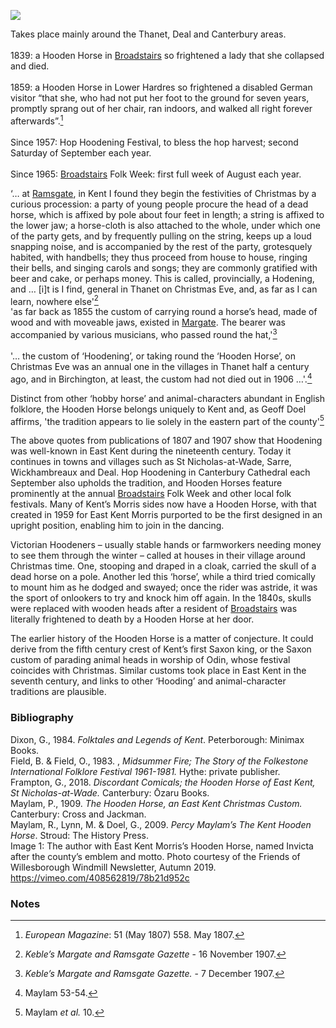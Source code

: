 <a href="https://dev.visual-essays.app"><img src="https://dev-visual-essays.netlify.app/images/ve-button.png"></a>
<param ve-config title="The Hooden Horse: an East Kent tradition" author="Jacqui Stamp" layout="vtl" 
banner="/images/banners/19c.jpg" description="This visual essay by Jacqui Stamp discusses the mythical but nonetheless enduring folk tradition of the Hooden Horse in Kent from the early 19th century to today.">

<param ve-entity eid="Q618045" aliases="Margate">
<param ve-entity eid="Q736439" aliases="Ramsgate">
<param ve-entity eid="Q922739" aliases="Broadstairs">
<param ve-entity eid="Q29303" aliases="Canterbury">
<param ve-entity eid="Q5458845" aliases="Flete">


<!--Basemap centred on Cantebury-->
<param ve-map center="Q29303" zoom="10">

<!-- Historical map layers -->
<param ve-map-layer active allmaps allmaps-id="d93beb8a7cb608af" title="Kent Ordnance Survey 1860">


<!--#-->

Takes place mainly around the Thanet, Deal and Canterbury areas.   
<br>
1839: a Hooden Horse in [Broadstairs](/dickens/broadstairs-19th-century) so frightened a lady that she collapsed and died.  
<br>
1859: a Hooden Horse in Lower Hardres so frightened a disabled German visitor “that she, who had not put her foot to the ground for seven years, promptly sprang out of her chair, ran indoors, and walked all right forever afterwards”.[^ref1]   
<br>
Since 1957: Hop Hoodening Festival, to bless the hop harvest; second Saturday of September each year.    
<br>
Since 1965: [Broadstairs](/dickens/broadstairs-19th-century) Folk Week: first full week of August each year.  
<param ve-image url="https://upload.wikimedia.org/wikipedia/commons/c/c0/Hooden_Horses_at_the_Clock_Tower_%28geograph_5502334%29.jpg" label="Hooden Horses at the Clock Tower, Broadstairs" attribution="Des Blenkinsopp">
<param ve-image url="https://upload.wikimedia.org/wikipedia/commons/0/04/Broadstairs_Folk_Week_2018_FDBY6092_%2843372181465%29.jpg" lable="Hooden Horses, Broadstairs Folk Week, 2018" attribution="Funk Dooby from Kent, UK, CC BY-SA 2.0, via Wikimedia Commons">
<!--Basemap centred on Flete to pickup NE Kent coastline-->
<param ve-map center="Q5458845" zoom="10">

‘… at [Ramsgate](/dickens/19c-ramsgate), in Kent I found they begin the festivities of Christmas by a curious procession: a party of young people procure the head of a dead horse, which is affixed by pole about four feet in length; a string is affixed to the lower jaw; a horse-cloth is also attached to the whole, under which one of the party gets, and by frequently pulling on the string, keeps up a loud snapping noise, and is accompanied by the rest of the party, grotesquely habited, with handbells; they thus proceed from house to house, ringing their bells, and singing carols and songs; they are commonly gratified with beer and cake, or perhaps money. This is called, provincially, a Hodening, and … [i]t is I find, general in Thanet on Christmas Eve, and, as far as I can learn, nowhere else'[^ref2]
<br>
'as far back as 1855 the custom of carrying round a horse’s head, made of wood and with moveable jaws, existed in [Margate](/dickens/19c-margate). The bearer was accompanied by various musicians, who passed round the hat,'[^ref3]   
<br>
'… the custom of ‘Hoodening’, or taking round the ‘Hooden Horse’, on Christmas Eve was an annual one in the villages in Thanet half a century ago, and in Birchington, at least, the custom had not died out in 1906 …'.[^ref4]   
<param ve-image url="images/Hoodenhorse.jpg" label="Hooden Horse" attribution="©Carolyn Oulton">
<!--Basemap centred on Ramsgate-->
<param ve-map center="Q736439" zoom="10">

Distinct from other ‘hobby horse’ and animal-characters abundant in English folklore, the Hooden Horse belongs uniquely to Kent and, as Geoff Doel affirms, 'the tradition appears to lie solely in the eastern part of the county'[^ref5] 
<param ve-image url="https://upload.wikimedia.org/wikipedia/en/0/06/Deal_Hoodeners%2C_1909.jpg" label="Hoodener in Deal" attribution="Published in Percy Maylam's 1909 book The Hooden Horse.">
<!--Basemap centred on Ramsgate-->
<param ve-map center="Q736439" zoom="10">

The above quotes from publications of 1807 and 1907 show that Hoodening was well-known in East Kent during the nineteenth century. Today it continues in towns and villages such as St Nicholas-at-Wade, Sarre, Wickhambreaux and Deal. Hop Hoodening in Canterbury Cathedral each September also upholds the tradition, and Hooden Horses feature prominently at the annual [Broadstairs](/dickens/broadstairs-19th-century) Folk Week and other local folk festivals. Many of Kent’s Morris sides now have a Hooden Horse, with that created in 1959 for East Kent Morris purported to be the first designed in an upright position, enabling him to join in the dancing.
<param ve-image url="https://upload.wikimedia.org/wikipedia/commons/2/2f/Hoodening_in_Whitstable_May_2018.jpg" label="Hoodening in Whitstable" attribution="Edwininlondon, CC BY-SA 4.0, via Wikimedia Commons">
<!--Basemap centred on Broadstairs-->
<param ve-map center="Q922739" zoom="10">

Victorian Hoodeners – usually stable hands or farmworkers needing money to see them through the winter – called at houses in their village around Christmas time. One, stooping and draped in a cloak, carried the skull of a dead horse on a pole. Another led this ‘horse’, while a third tried comically to mount him as he dodged and swayed; once the rider was astride, it was the sport of onlookers to try and knock him off again. In the 1840s, skulls were replaced with wooden heads after a resident of [Broadstairs](/dickens/broadstairs-19th-century) was literally frightened to death by a Hooden Horse at her door.
<param ve-image url="images/hoodeners.jpg" label="Hoodeners from Hale Farm in St. Nicholas-at-Wade, Kent, as photographed in June 1905" attribution="This Photo by Unknown Author is licensed under CC BY-SA. Hoodeners are still active in these villages today">

The earlier history of the Hooden Horse is a matter of conjecture. It could derive from the fifth century crest of Kent’s first Saxon king, or the Saxon custom of parading animal heads in worship of Odin, whose festival coincides with Christmas. Similar customs took place in East Kent in the seventh century, and links to other ‘Hooding’ and animal-character traditions are plausible.
<param ve-image url="https://upload.wikimedia.org/wikipedia/commons/a/ad/Odin_rides_to_Hel.jpg" label="Odin rides to Hel" attribution="W.G. Collingwood (1854 - 1932), Public domain, via Wikimedia Commons">

### Bibliography
Dixon, G., 1984. _Folktales and Legends of Kent_. Peterborough: Minimax Books.   
Field, B. & Field, O., 1983. , _Midsummer Fire; The Story of the Folkestone International Folklore Festival 1961-1981._  Hythe: private publisher.   
Frampton, G., 2018. _Discordant Comicals; the Hooden Horse of East Kent, St Nicholas-at-Wade._ Canterbury: Ōzaru Books.   
Maylam, P., 1909. _The Hooden Horse, an East Kent Christmas Custom._  Canterbury: Cross and Jackman.   
Maylam, R., Lynn, M. & Doel, G., 2009. _Percy Maylam’s The Kent Hooden Horse_. Stroud: The History Press.   
Image 1: The author with East Kent Morris’s Hooden Horse, named Invicta after the county’s emblem and motto. Photo courtesy of the Friends of Willesborough Windmill Newsletter, Autumn 2019.   
https://vimeo.com/408562819/78b21d952c   
<param ve-image url="https://upload.wikimedia.org/wikipedia/en/5/5f/Walmer_hoodeners%2C_1907.jpg" label="A troupe of hoodeners from Walmer Court Farm in Walmer, Kent" attribution="Published in Percy Maylam's 1909 book The Hooden Horse">

### Notes
[^ref1]:  _European Magazine_: 51 (May 1807) 558. May 1807.
[^ref2]: _Keble’s Margate and Ramsgate Gazette_ - 16 November 1907.
[^ref3]:  _Keble’s Margate and Ramsgate Gazette._ - 7 December 1907.
[^ref4]: Maylam 53-54.
[^ref5]: Maylam _et al._ 10.


